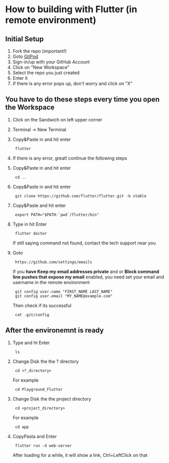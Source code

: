 # How to building with Flutter (in remote environment)

## Initial Setup
1. Fork the repo (important!)
2. Goto [GitPod](https://gitpod.io/)
3. Sign-in/up with your GitHub Account
4. Click on "New Workspace"
5. Select the repo you just created
6. Enter it
7. If there is any error pops up, don't worry and click on "X"

## You have to do these steps every time you open the Workspace
1. Click on the Sandwich on left upper corner
2. Terminal -> New Terminal
3. Copy&Paste in and hit enter

        flutter
4. If there is any error, great! continue the following steps
5. Copy&Paste in and hit enter

        cd ..
6. Copy&Paste in and hit enter

        git clone https://github.com/flutter/flutter.git -b stable
7. Copy&Paste and hit enter

        export PATH="$PATH:`pwd`/flutter/bin"
8. Type in hit Enter

        flutter doctor
    If still saying command not found, contact the tech support near you
9. Goto

        https://github.com/settings/emails
    If you **have Keep my email addresses private** and or **Block command line pushes that expose my email** enabled, you need set your email and username in the remote environment

        git config user.name "FIRST_NAME LAST_NAME"
        git config user.email "MY_NAME@example.com"
    Then check if its successful

        cat .git/config

## After the environemnt is ready
1. Type and ht Enter

        ls
2. Change Disk the the ? directory

        cd <?_directory>
    For example 

        cd Playground_Flutter
3. Change Disk the the project directory

        cd <project_directory>
    For example 

        cd app
4. CopyPasta and Enter

        flutter run -d web-server
    After loading for a while, it will show a link, Ctrl+LeftClick on that
        
